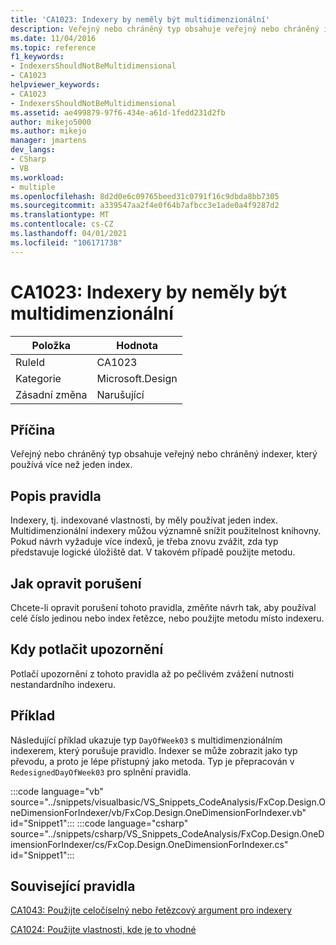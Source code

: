 ```yaml
---
title: 'CA1023: Indexery by neměly být multidimenzionální'
description: Veřejný nebo chráněný typ obsahuje veřejný nebo chráněný indexer, který používá více než jeden index.
ms.date: 11/04/2016
ms.topic: reference
f1_keywords:
- IndexersShouldNotBeMultidimensional
- CA1023
helpviewer_keywords:
- CA1023
- IndexersShouldNotBeMultidimensional
ms.assetid: ae499879-97f6-434e-a61d-1fedd231d2fb
author: mikejo5000
ms.author: mikejo
manager: jmartens
dev_langs:
- CSharp
- VB
ms.workload:
- multiple
ms.openlocfilehash: 8d2d0e6c09765beed31c0791f16c9dbda8bb7305
ms.sourcegitcommit: a339547aa2f4e0f64b7afbcc3e1ade0a4f9287d2
ms.translationtype: MT
ms.contentlocale: cs-CZ
ms.lasthandoff: 04/01/2021
ms.locfileid: "106171738"
---
```

# <a name="ca1023-indexers-should-not-be-multidimensional"></a>CA1023: Indexery by neměly být multidimenzionální

|Položka|Hodnota|
|-|-|
|RuleId|CA1023|
|Kategorie|Microsoft.Design|
|Zásadní změna|Narušující|

## <a name="cause"></a>Příčina
Veřejný nebo chráněný typ obsahuje veřejný nebo chráněný indexer, který používá více než jeden index.

## <a name="rule-description"></a>Popis pravidla
Indexery, tj. indexované vlastnosti, by měly používat jeden index. Multidimenzionální indexery můžou významně snížit použitelnost knihovny. Pokud návrh vyžaduje více indexů, je třeba znovu zvážit, zda typ představuje logické úložiště dat. V takovém případě použijte metodu.

## <a name="how-to-fix-violations"></a>Jak opravit porušení
Chcete-li opravit porušení tohoto pravidla, změňte návrh tak, aby používal celé číslo jedinou nebo index řetězce, nebo použijte metodu místo indexeru.

## <a name="when-to-suppress-warnings"></a>Kdy potlačit upozornění
Potlačí upozornění z tohoto pravidla až po pečlivém zvážení nutnosti nestandardního indexeru.

## <a name="example"></a>Příklad
Následující příklad ukazuje typ `DayOfWeek03` s multidimenzionálním indexerem, který porušuje pravidlo. Indexer se může zobrazit jako typ převodu, a proto je lépe přístupný jako metoda. Typ je přepracován v `RedesignedDayOfWeek03` pro splnění pravidla.

:::code language="vb" source="../snippets/visualbasic/VS_Snippets_CodeAnalysis/FxCop.Design.OneDimensionForIndexer/vb/FxCop.Design.OneDimensionForIndexer.vb" id="Snippet1":::
:::code language="csharp" source="../snippets/csharp/VS_Snippets_CodeAnalysis/FxCop.Design.OneDimensionForIndexer/cs/FxCop.Design.OneDimensionForIndexer.cs" id="Snippet1":::

## <a name="related-rules"></a>Související pravidla
[CA1043: Použijte celočíselný nebo řetězcový argument pro indexery](/dotnet/fundamentals/code-analysis/quality-rules/ca1043)

[CA1024: Použijte vlastnosti, kde je to vhodné](/dotnet/fundamentals/code-analysis/quality-rules/ca1024)
